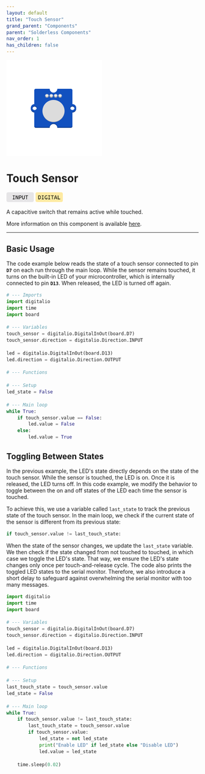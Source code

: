 ```yaml
---
layout: default
title: "Touch Sensor"
grand_parent: "Components"
parent: "Solderless Components"
nav_order: 1
has_children: false
---
```


<img src="assets/Grove-Touch-Sensor.png" alt="Touch Sensor" width="250"/>

# Touch Sensor
<a href="../../glossary/glossary"><img src="../../glossary/assets/input.png" alt="Input" width="72"/></a> <a href="../../glossary/glossary"><img src="../../glossary/assets/digital.png" alt="Digital" width="72"/></a>

A capacitive switch that remains active while touched. 

More information on this component is available [here](https://wiki.seeedstudio.com/Grove-Touch_Sensor/).

---

## Basic Usage

The code example below reads the state of a touch sensor connected to pin **`D7`** on each run through the main loop. While the sensor remains touched, it turns on the built-in LED of your microcontroller, which is internally connected to pin **`D13`**. When released, the LED is turned off again.

```python
# --- Imports
import digitalio
import time
import board

# --- Variables
touch_sensor = digitalio.DigitalInOut(board.D7)
touch_sensor.direction = digitalio.Direction.INPUT

led = digitalio.DigitalInOut(board.D13)
led.direction = digitalio.Direction.OUTPUT

# --- Functions

# --- Setup
led_state = False

# --- Main loop
while True:
    if touch_sensor.value == False:
        led.value = False
    else:
        led.value = True
```



## Toggling Between States

In the previous example, the LED's state directly depends on the state of the touch sensor. While the sensor is touched, the LED is on. Once it is released, the LED turns off. In this code example, we modify the behavior to toggle between the on and off states of the LED each time the sensor is touched. 

To achieve this, we use a variable called `last_state` to track the previous state of the touch sensor. In the main loop, we check if the current state of the sensor is different from its previous state:

```python
if touch_sensor.value != last_touch_state:
```

When the state of the sensor changes, we update the `last_state` variable. We then check if the state changed from not touched to touched, in which case we toggle the LED's state. That way, we ensure the LED's state changes only once per touch-and-release cycle. The code also prints the toggled LED states to the serial monitor. Therefore, we also introduce a short delay to safeguard against overwhelming the serial monitor with too many messages.

```python
import digitalio
import time
import board

# --- Variables
touch_sensor = digitalio.DigitalInOut(board.D7)
touch_sensor.direction = digitalio.Direction.INPUT

led = digitalio.DigitalInOut(board.D13)
led.direction = digitalio.Direction.OUTPUT

# --- Functions

# --- Setup
last_touch_state = touch_sensor.value
led_state = False

# --- Main loop
while True:
    if touch_sensor.value != last_touch_state:
        last_touch_state = touch_sensor.value
        if touch_sensor.value:
            led_state = not led_state
            print("Enable LED" if led_state else "Disable LED")
            led.value = led_state
    
    time.sleep(0.02)
```

